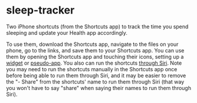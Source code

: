 # sleep-tracker
Two iPhone shortcuts (from the Shortcuts app) to track the time you spend sleeping and update your Health app accordingly.

To use them, download the Shortcuts app, navigate to the files on your phone, go to the links, and save them to your Shortcuts app. You can use them by opening the Shortcuts app and touching their icons, setting up a [widget](https://support.apple.com/guide/shortcuts/run-shortcuts-from-the-home-screen-widget-apd029b36d05/ios) or [pseudo-app](https://support.apple.com/guide/shortcuts/add-a-shortcut-to-the-home-screen-apd735880972/ios). You also can run the shortcuts [through Siri](https://support.apple.com/en-au/HT209055#:~:text=Run%20a%20shortcut,and%20Apple%20Watch.). Note you may need to run the shortcuts manually in the Shortcuts app once before being able to run them through Siri, and it may be easier to remove the "- Share" from the shortcuts' name to run them through Siri (that way you won't have to say "share" when saying their names to run them through Siri).
